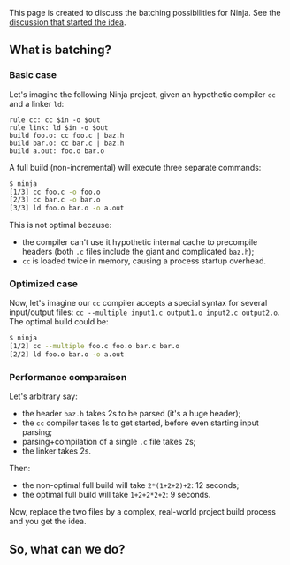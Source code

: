This page is created to discuss the batching possibilities for Ninja. See the [discussion that started the idea](https://groups.google.com/d/msg/ninja-build/kLq69BGRec8/Yb2MaiRMwEUJ).

## What is batching?

### Basic case

Let's imagine the following Ninja project, given an hypothetic compiler `cc` and a linker `ld`:

```ninja
rule cc: cc $in -o $out
rule link: ld $in -o $out
build foo.o: cc foo.c | baz.h
build bar.o: cc bar.c | baz.h
build a.out: foo.o bar.o
```

A full build (non-incremental) will execute three separate commands:

```sh
$ ninja
[1/3] cc foo.c -o foo.o
[2/3] cc bar.c -o bar.o
[3/3] ld foo.o bar.o -o a.out
```

This is not optimal because:

* the compiler can't use it hypothetic internal cache to precompile headers (both `.c` files include the giant and complicated `baz.h`);
* `cc` is loaded twice in memory, causing a process startup overhead.

### Optimized case

Now, let's imagine our `cc` compiler accepts a special syntax for several input/output files: `cc --multiple input1.c output1.o input2.c output2.o`. The optimal build could be:

```sh
$ ninja
[1/2] cc --multiple foo.c foo.o bar.c bar.o
[2/2] ld foo.o bar.o -o a.out
```

### Performance comparaison

Let's arbitrary say:

* the header `baz.h` takes 2s to be parsed (it's a huge header);
* the `cc` compiler takes 1s to get started, before even starting input parsing;
* parsing+compilation of a single `.c` file takes 2s;
* the linker takes 2s.

Then:

* the non-optimal full build will take `2*(1+2+2)+2`: 12 seconds;
* the optimal full build will take `1+2+2*2+2`: 9 seconds.

Now, replace the two files by a complex, real-world project build process and you get the idea.

## So, what can we do?


